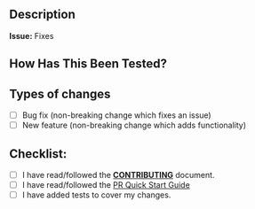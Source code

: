 <!-- markdownlint-disable-file -->
<!--- Provide a general summary of your changes in the Title above -->

## Description
<!--- Describe your changes in detail -->
<!--- Why is this change required? What problem does it solve? -->

<!--- Associated issue number -->
**Issue:** Fixes

## How Has This Been Tested?
<!--- Please describe in detail how you tested your changes. -->

## Types of changes
<!--- What types of changes does your code introduce? Put an `x` in all the boxes that apply: -->
- [ ] Bug fix (non-breaking change which fixes an issue)
- [ ] New feature (non-breaking change which adds functionality)

## Checklist:
<!--- Go over all the following points, and put an `x` in all the boxes that apply. -->
<!--- If you're unsure about any of these, don't hesitate to ask. We're here to help! -->
- [ ] I have read/followed the [**CONTRIBUTING**](https://github.com/LowlyDBA/lowlydba.sqlserver/blob/main/.github/CONTRIBUTING.md) document.
- [ ] I have read/followed the [PR Quick Start Guide](https://github.com/ansible/community-docs/blob/cfd751b789f383d31acb917108a5dba7adae1f19/create_pr_quick_start_guide.rst)
- [ ] I have added tests to cover my changes.
